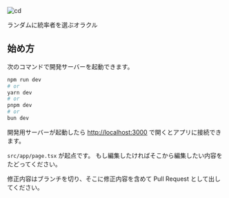 ![cd](https://github.com/izzet-mtg/random-commander-jp/actions/workflows/nextjs.yml/badge.svg)

ランダムに統率者を選ぶオラクル

## 始め方

次のコマンドで開発サーバーを起動できます。

```bash
npm run dev
# or
yarn dev
# or
pnpm dev
# or
bun dev
```

開発用サーバーが起動したら [http://localhost:3000](http://localhost:3000) で開くとアプリに接続できます。

`src/app/page.tsx` が起点です。
もし編集したければそこから編集したい内容をたどってください。

修正内容はブランチを切り、そこに修正内容を含めて Pull Request として出してください。
